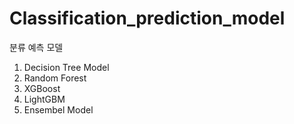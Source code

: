 # Classification_prediction_model
분류 예측 모델 
1. Decision Tree Model
2. Random Forest
3. XGBoost
4. LightGBM
5. Ensembel Model 
